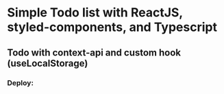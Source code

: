 # Simple Todo list with ReactJS, styled-components, and Typescript

## Todo with context-api and custom hook (useLocalStorage)

### Deploy:

<!-- *  -->
